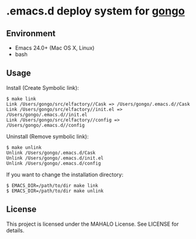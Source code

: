 .emacs.d deploy system for [gongo](http://gongo.github.com/)
================================================================================

Environment
--------------------------------------------------

- Emacs 24.0+ (Mac OS X, Linux)
- bash

Usage
--------------------------------------------------

Install (Create Symbolic link):

```console
$ make link
Link /Users/gongo/src/elfactory//Cask => /Users/gongo/.emacs.d//Cask
Link /Users/gongo/src/elfactory//init.el => /Users/gongo/.emacs.d//init.el
Link /Users/gongo/src/elfactory//config => /Users/gongo/.emacs.d//config
```

Uninstall (Remove symbolic link):

```console
$ make unlink
Unlink /Users/gongo/.emacs.d/Cask
Unlink /Users/gongo/.emacs.d/init.el
Unlink /Users/gongo/.emacs.d/config
```

If you want to change the installation directory:

```console
$ EMACS_DIR=/path/to/dir make link
$ EMACS_DIR=/path/to/dir make unlink
```

## License

This project is licensed under the MAHALO License. See LICENSE for details.
